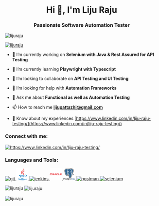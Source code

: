 <h1 align="center">Hi 👋, I'm Liju Raju</h1>
<h3 align="center">Passionate Software Automation Tester</h3>

<p align="left"> <img src="https://komarev.com/ghpvc/?username=lijuraju&label=Profile%20views&color=0e75b6&style=flat" alt="lijuraju" /> </p>

<p align="left"> <a href="https://github.com/ryo-ma/github-profile-trophy"><img src="https://github-profile-trophy.vercel.app/?username=lijuraju" alt="lijuraju" /></a> </p>

- 🔭 I’m currently working on **Selenium with Java & Rest Assured for API Testing**

- 🌱 I’m currently learning **Playwright with Typescript**

- 👯 I’m looking to collaborate on **API Testing and UI Testing**

- 🤝 I’m looking for help with **Automation Frameworks**

- 💬 Ask me about **Functional as well as Automation Testing**

- 📫 How to reach me **lijupattazhi@gmail.com**

- 📄 Know about my experiences [https://www.linkedin.com/in/liju-raju-testing/](https://www.linkedin.com/in/liju-raju-testing/)

<h3 align="left">Connect with me:</h3>
<p align="left">
<a href="https://linkedin.com/in/https://www.linkedin.com/in/liju-raju-testing/" target="blank"><img align="center" src="https://raw.githubusercontent.com/rahuldkjain/github-profile-readme-generator/master/src/images/icons/Social/linked-in-alt.svg" alt="https://www.linkedin.com/in/liju-raju-testing/" height="30" width="40" /></a>
</p>

<h3 align="left">Languages and Tools:</h3>
<p align="left"> <a href="https://git-scm.com/" target="_blank" rel="noreferrer"> <img src="https://www.vectorlogo.zone/logos/git-scm/git-scm-icon.svg" alt="git" width="40" height="40"/> </a> <a href="https://www.java.com" target="_blank" rel="noreferrer"> <img src="https://raw.githubusercontent.com/devicons/devicon/master/icons/java/java-original.svg" alt="java" width="40" height="40"/> </a> <a href="https://www.jenkins.io" target="_blank" rel="noreferrer"> <img src="https://www.vectorlogo.zone/logos/jenkins/jenkins-icon.svg" alt="jenkins" width="40" height="40"/> </a> <a href="https://www.oracle.com/" target="_blank" rel="noreferrer"> <img src="https://raw.githubusercontent.com/devicons/devicon/master/icons/oracle/oracle-original.svg" alt="oracle" width="40" height="40"/> </a> <a href="https://www.postgresql.org" target="_blank" rel="noreferrer"> <img src="https://raw.githubusercontent.com/devicons/devicon/master/icons/postgresql/postgresql-original-wordmark.svg" alt="postgresql" width="40" height="40"/> </a> <a href="https://postman.com" target="_blank" rel="noreferrer"> <img src="https://www.vectorlogo.zone/logos/getpostman/getpostman-icon.svg" alt="postman" width="40" height="40"/> </a> <a href="https://www.selenium.dev" target="_blank" rel="noreferrer"> <img src="https://raw.githubusercontent.com/detain/svg-logos/780f25886640cef088af994181646db2f6b1a3f8/svg/selenium-logo.svg" alt="selenium" width="40" height="40"/> </a> </p>

<p><img align="left" src="https://github-readme-stats.vercel.app/api/top-langs?username=lijuraju&show_icons=true&locale=en&layout=compact" alt="lijuraju" /></p>

<p>&nbsp;<img align="center" src="https://github-readme-stats.vercel.app/api?username=lijuraju&show_icons=true&locale=en" alt="lijuraju" /></p>

<p><img align="center" src="https://github-readme-streak-stats.herokuapp.com/?user=lijuraju&" alt="lijuraju" /></p>

